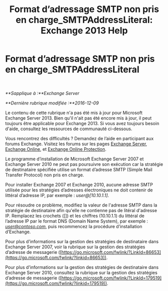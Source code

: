﻿---
title: 'Format d’adressage SMTP non pris en charge_SMTPAddressLiteral: Exchange 2013 Help'
TOCTitle: Format d’adressage SMTP non pris en charge_SMTPAddressLiteral
ms:assetid: b8b55917-d81f-4c0a-ad65-7bb10ac58df8
ms:mtpsurl: https://technet.microsoft.com/fr-fr/library/ms.exch.setupreadiness.smtpaddressliteral(v=EXCHG.150)
ms:contentKeyID: 50478925
ms.date: 04/24/2018
mtps_version: v=EXCHG.150
ms.translationtype: HT
---

# Format d’adressage SMTP non pris en charge\_SMTPAddressLiteral

 

_**Sapplique à :**Exchange Server_

_**Dernière rubrique modifiée :**2016-12-09_

Le contenu de cette rubrique n'a pas été mis à jour pour Microsoft Exchange Server 2013. Bien qu'il n'ait pas été encore mis à jour, il peut toujours être applicable pour Exchange 2013. Si vous avez toujours besoin d'aide, consultez les ressources de communauté ci-dessous.

Vous rencontrez des difficultés ? Demandez de l’aide en participant aux forums Exchange. Visitez les forums sur les pages [Exchange Server](https://go.microsoft.com/fwlink/p/?linkid=60612), [Exchange Online](https://go.microsoft.com/fwlink/p/?linkid=267542), et [Exchange Online Protection](https://go.microsoft.com/fwlink/p/?linkid=285351).

Le programme d’installation de Microsoft Exchange Server 2007 et Exchange Server 2010 ne peut pas poursuivre son exécution car la stratégie de destinataire spécifiée utilise un format d’adresse SMTP (Simple Mail Transfer Protocol) non pris en charge.

Pour installer Exchange 2007 et Exchange 2010, aucune adresse SMTP utilisée pour les stratégies d’adresses électroniques ne doit contenir de littéral d’adresse IP, par exemple : *user@\[10.10.1.1\]*.

Pour résoudre ce problème, modifiez la valeur de l'adresse SMTP dans la stratégie de destinataire afin qu'elle ne contienne pas de litéral d'adresse IP. Remplacez les crochets (\[\]) et les chiffres (10.10.1.1) du littéral de l’adresse IP par le format DNS (Domain Name System), par exemple : *user@contoso.com*, puis recommencez la procédure d’installation d’Exchange.

Pour plus d’informations sur la gestion des stratégies de destinataire dans Exchange Server 2007, voir la rubrique sur la gestion des stratégies d’adresse de messagerie ([https://go.microsoft.com/fwlink/?LinkId=86653](https://go.microsoft.com/fwlink/?linkid=86653)).

Pour plus d’informations sur la gestion des stratégies de destinataire dans Exchange Server 2010, consultez la rubrique sur la gestion des stratégies d’adresse de messagerie ([https://go.microsoft.com/fwlink/?LinkId=179519](https://go.microsoft.com/fwlink/?linkid=179519)).

